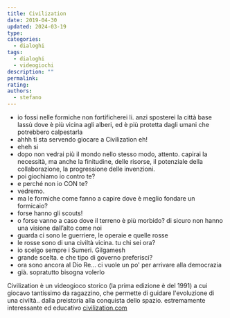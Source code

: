 ```yaml
---
title: Civilization
date: 2019-04-30
updated: 2024-03-19
type: 
categories:
  - dialoghi
tags:
  - dialoghi
  - videogiochi
description: ""
permalink: 
rating: 
authors:
  - stefano
---
```


- io fossi nelle formiche non fortificherei li. anzi sposterei la città base lassù dove è più vicina agli alberi, ed è più protetta dagli umani che potrebbero calpestarla
- ahhh ti sta servendo giocare a Civilization eh!
- eheh si
- dopo non vedrai più il mondo nello stesso modo, attento. capirai la necessità, ma anche la finitudine, delle risorse, il potenziale della collaborazione, la progressione delle invenzioni.
- poi giochiamo io contro te?
- e perché non io CON te?
- vedremo.
- ma le formiche come fanno a capire dove è meglio fondare un formicaio?
- forse hanno gli scouts!
- o forse vanno a caso dove il terreno è più morbido? di sicuro non hanno una visione dall’alto come noi
- guarda ci sono le guerriere, le operaie e quelle rosse
- le rosse sono di una civiltà vicina. tu chi sei ora?
- io scelgo sempre i Sumeri. Gilgamesh
- grande scelta. e che tipo di governo preferisci?
- ora sono ancora al Dio Re... ci vuole un po' per arrivare alla democrazia
- già. sopratutto bisogna volerlo

Civilization è un videogioco storico (la prima edizione è del 1991) a cui giocavo tantissimo da ragazzino, che permette di guidare l'evoluzione di una civiltà.. dalla preistoria alla conquista dello spazio. estremamente interessante ed educativo [civilization.com](https://civilization.com)

